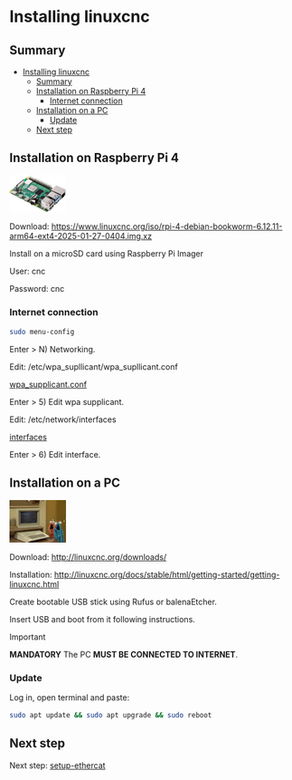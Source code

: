 # Installing linuxcnc

## Summary

- [Installing linuxcnc](#installing-linuxcnc)
  - [Summary](#summary)
  - [Installation on Raspberry Pi 4](#installation-on-raspberry-pi-4)
    - [Internet connection](#internet-connection)
  - [Installation on a PC](#installation-on-a-pc)
    - [Update](#update)
  - [Next step](#next-step)

## Installation on Raspberry Pi 4

![image](./img/raspberry.png)

Download: <https://www.linuxcnc.org/iso/rpi-4-debian-bookworm-6.12.11-arm64-ext4-2025-01-27-0404.img.xz>

Install on a microSD card using Raspberry Pi Imager

User: cnc

Password: cnc

### Internet connection

```sh
sudo menu-config
```

Enter > N) Networking.

Edit: /etc/wpa_supllicant/wpa_supllicant.conf

[wpa_supplicant.conf](/installing-rp/wpa_supplicant.conf)

Enter > 5) Edit wpa supplicant.

Edit: /etc/network/interfaces

[interfaces](/installing-rp/interfaces.conf)

Enter > 6) Edit interface.

## Installation on a PC

![image](./img/computer.jpg)

Download: <http://linuxcnc.org/downloads/>

Installation: <http://linuxcnc.org/docs/stable/html/getting-started/getting-linuxcnc.html> 

Create bootable USB stick using Rufus or balenaEtcher.

Insert USB and boot from it following instructions.

> [!IMPORTANT]
> **MANDATORY** The PC **MUST BE CONNECTED TO INTERNET**.

### Update

Log in, open terminal and paste:

```sh
sudo apt update && sudo apt upgrade && sudo reboot
```

## Next step

Next step: [setup-ethercat](setup-ethercat.md)
